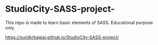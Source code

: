 # StudioCity-SASS-project-
This repo is made to learn basic elements of SASS. Educational purpose only.


https://sunilkrbajpai.github.io/StudioCity-SASS-project/
